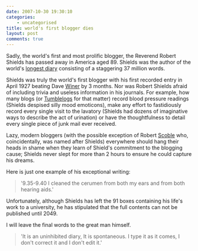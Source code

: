 ```yaml
---
date: 2007-10-30 19:30:10
categories:
    - uncategorised
title: world's first blogger dies
layout: post
comments: true
---
```

Sadly, the world's first and most prolific blogger, the Reverend Robert
Shields has passed away in America aged 89. Shields was the author of
the world's
[longest diary](http://www.timesonline.co.uk/tol/news/world/us_and_americas/article2767270.ece)
consisting of a staggering 37 million words.

Shields was truly the world's first blogger with his first recorded
entry in April 1927 beating Dave [Winer](http://www.scripting.com/) by 3
months. Nor was Robert Shields afraid of including trivia and useless
information in his journals. For example, how many blogs (or
[Tumblelogs](http://www.nbrightside.com/blog/2007/10/25/rowche-rumble/)
for that matter) record blood pressure readings (Shields despised silly
mood emoticons), make any effort to fastidiously record every single
visit to the lavatory (Shields had dozens of imaginative ways to
describe the act of urination) or have the thoughtfulness to detail
every single piece of junk mail ever received.

Lazy, modern bloggers (with the possible exception of Robert
[Scoble](http://scobleizer.com/) who, coincidentally, was named after
Shields) everywhere should hang their heads in shame when they learn of
Shield's commitment to the blogging cause; Shields never slept for more
than 2 hours to ensure he could capture his dreams.

Here is just one example of his exceptional writing:

> '9.35-9.40 I cleaned the cerumen from both my ears and from both
> hearing aids.'

Unfortunately, although Shields has left the 91 boxes containing his
life's work to a university, he has stipulated that the full contents
can not be published until 2049.

I will leave the final words to the great man himself.

> 'It is an uninhibited diary, It is spontaneous. I type it as it comes,
> I don't correct it and I don't edit it.'
